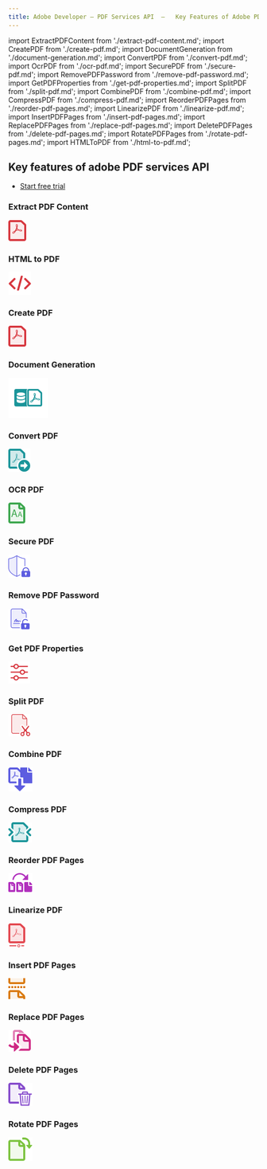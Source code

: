 ```yaml
---
title: Adobe Developer — PDF Services API  —   Key Features of Adobe PDF Services API
---
```


import ExtractPDFContent from './extract-pdf-content.md';
import CreatePDF from './create-pdf.md';
import DocumentGeneration from './document-generation.md';
import ConvertPDF from './convert-pdf.md';
import OcrPDF from './ocr-pdf.md';
import SecurePDF from './secure-pdf.md';
import RemovePDFPassword from './remove-pdf-password.md';
import GetPDFProperties from './get-pdf-properties.md';
import SplitPDF from './split-pdf.md';
import CombinePDF from './combine-pdf.md';
import CompressPDF from './compress-pdf.md';
import ReorderPDFPages from './reorder-pdf-pages.md';
import LinearizePDF from './linearize-pdf.md';
import InsertPDFPages from './insert-pdf-pages.md';
import ReplacePDFPages from './replace-pdf-pages.md';
import DeletePDFPages from './delete-pdf-pages.md';
import RotatePDFPages from './rotate-pdf-pages.md';
import HTMLToPDF from './html-to-pdf.md';


<!-- Key Features of Adobe PDF Services API -->

<SummaryBlock slots="heading, buttons"  background="rgb(31, 42, 73)" buttonPositionRight />

## Key features of adobe PDF services API

- [Start free trial](https://dc.stage.acrobat.com/dc-integration-creation-app-cdn/index.html?api=pdf-services-api)


<TabsBlock orientation="vertical" slots="heading, image, content" repeat="18"  theme="dark" className='bgBlue code-block-0' />

### Extract PDF Content

![Extract PDF Content](../../images/s_createpdf_color_24.svg)

<ExtractPDFContent/>

### HTML to PDF

![HTML to PDF](../../images/s_html-to-pdf.svg)

<HTMLToPDF/>

### Create PDF

![Create PDF](../../images/s_createpdf_color_24.svg)

<CreatePDF/>

### Document Generation

![Document Generation](../../images/ic-dynamic-pdf-gen-40.svg)

<DocumentGeneration/>

### Convert PDF

![Convert PDF](../../images/export_page.svg)

<ConvertPDF/>

### OCR PDF

![OCR PDF](../../images/recognize_text.svg)

<OcrPDF/>

### Secure PDF

![Secure PDF](../../images/s_protect_24.svg)

<SecurePDF/>

### Remove PDF Password

![Remove PDF Password](../../images/s_unlock-pdf_22.svg)

<RemovePDFPassword/>

### Get PDF Properties

![Get PDF Properties](../../images/s_properties_22.svg)

<GetPDFProperties/>

### Split PDF

![Split PDF](../../images/s_split-pdf_22.svg)

<SplitPDF/>

### Combine PDF

![Combine PDF](../../images/s_combinefiles_color_24.svg)

<CombinePDF/>

### Compress PDF

![Compress PDF](../../images/compress_pdf.svg)

<CompressPDF/>

### Reorder PDF Pages

![Reorder PDF Pages](../../images/reorder_page.svg)

<ReorderPDFPages/>

### Linearize PDF

![Linearize PDF](../../images/linearize_pdf.svg)

<LinearizePDF/>

### Insert PDF Pages

![Insert PDF Pages](../../images/insert_page.svg)

<InsertPDFPages/>

### Replace PDF Pages

![Replace PDF Pages](../../images/replace_page.svg)

<ReplacePDFPages/>

### Delete PDF Pages

![Delete PDF Pages](../../images/delete_page.svg)

<DeletePDFPages/>

### Rotate PDF Pages

![Rotate PDF Pages](../../images/rotate_page.svg)

<RotatePDFPages/>